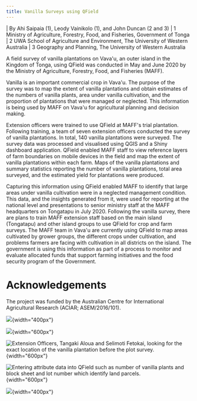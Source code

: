 ```yaml
---
title: Vanilla Surveys using QField
---
```


| By Ahi Saipaia (1), Leody Vainikolo (1), and John Duncan (2 and 3)
| 1 Ministry of Agriculture, Forestry, Food, and Fisheries, Government
  of Tonga
| 2 UWA School of Agriculture and Environment, The University of Western
  Australia
| 3 Geography and Planning, The University of Western Australia

A field survey of vanilla plantations on Vava'u, an outer island in the
Kingdom of Tonga, using QField was conducted in May and June 2020 by the
Ministry of Agriculture, Forestry, Food, and Fisheries (MAFF).

Vanilla is an important commercial crop in Vava'u. The purpose of the
survey was to map the extent of vanilla plantations and obtain estimates
of the numbers of vanilla plants, area under vanilla cultivation, and
the proportion of plantations that were managed or neglected. This
information is being used by MAFF on Vava'u for agricultural planning
and decision making.

Extension officers were trained to use QField at MAFF's trial
plantation. Following training, a team of seven extension officers
conducted the survey of vanilla plantations. In total, 140 vanilla
plantations were surveyed. The survey data was processed and visualised
using QGIS and a Shiny dashboard application. QField enabled MAFF staff
to view reference layers of farm boundaries on mobile devices in the
field and map the extent of vanilla plantations within each farm. Maps
of the vanilla plantations and summary statistics reporting the number
of vanilla plantations, total area surveyed, and the estimated yield for
plantations were produced.

Capturing this information using QField enabled MAFF to identify that
large areas under vanilla cultivation were in a neglected management
condition. This data, and the insights generated from it, were used for
reporting at the national level and presentations to senior ministry
staff at the MAFF headquarters on Tongatapu in July 2020. Following the
vanilla survey, there are plans to train MAFF extension staff based on
the main island (Tongatapu) and other island groups to use QField for
crop and farm surveys. The MAFF team in Vava'u are currently using
QField to map areas cultivated by grower groups, the different crops
under cultivation, and problems farmers are facing with cultivation in
all districts on the island. The government is using this information as
part of a process to monitor and evaluate allocated funds that support
farming initiatives and the food security program of the Government.

Acknowledgements
================

The project was funded by the Australian Centre for International
Agricultural Research (ACIAR; ASEM/2016/101).

![](/images/use_study_vanilla1.jpg){width="400px"}

![](/images/use_study_vanilla2.png){width="600px"}

![Extension Officers, Tangaki Aloua and Selimoti Fetokai, looking for
the exact location of the vanilla plantation before the plot
survey.](/images/use_study_vanilla3.jpg){width="600px"}

![Entering attribute data into QField such as number of vanilla plants
and block sheet and lot number which identify land
parcels.](/images/use_study_vanilla4.jpg){width="600px"}

![](/images/use_study_vanilla5.jpg){width="400px"}
